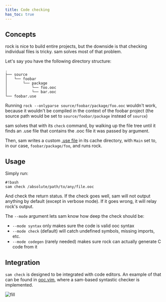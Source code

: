 ```yaml
---
title: Code checking
has_toc: true
---
```


## Concepts

rock is nice to build entire projects, but the downside is that checking
individual files is tricky. sam solves most of that problem.

Let's say you have the following directory structure:

    .
    ├── source
    │   └── foobar
    │       └── package
    │           └── foo.ooc
    │           └── bar.ooc
    └── foobar.use

Running `rock --onlyparse source/foobar/package/foo.ooc` wouldn't work, because
it wouldn't be compiled in the context of the foobar project (the source path
would be set to `source/foobar/package` instead of `source`)

sam solves that with its `check` command, by walking up the file tree until
it finds an .use file that contains the .ooc file it was passed by argument.

Then, sam writes a custom [.use file][use] in its cache directory, with `Main`
set to, in our case, `foobar/package/foo`, and runs rock.

[use]: /tools/rock/usefiles/

## Usage

Simply run:

    #!bash
    sam check /absolute/path/to/any/file.ooc

And check the return status. If the check goes well, sam will not output
anything by default (except in verbose mode). If it goes wrong, it will relay
rock's output.

The `--mode` argument lets sam know how deep the check should be:

  - `--mode syntax` only makes sure the code is valid ooc syntax
  - `--mode check` (default) will catch undefined symbols, missing imports, etc.
  - `--mode codegen` (rarely needed) makes sure rock can actually generate C code from it

## Integration

`sam check` is designed to be integrated with code editors. An example of
that can be found in [ooc.vim][], where a sam-based syntastic checker is
implemented.

[ooc.vim]: https://github.com/fasterthanlime/ooc.vim

![fill](/assets/images/sam-checker.png)


